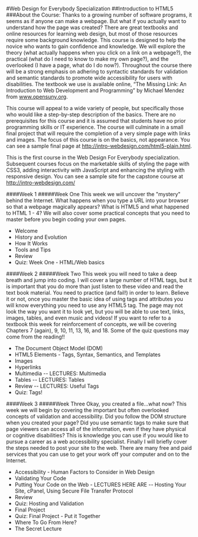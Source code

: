 #Web Design for Everybody Specialization
##Introduction to HTML5
###About the Course:
Thanks to a growing number of software programs, it seems as if anyone can make a webpage. But what if you actually want to understand how the page was created? There are great textbooks and online resources for learning web design, but most of those resources require some background knowledge. This course is designed to help the novice who wants to gain confidence and knowledge. We will explore the theory (what actually happens when you click on a link on a webpage?), the practical (what do I need to know to make my own page?), and the overlooked (I have a page, what do I do now?). Throughout the course there will be a strong emphasis on adhering to syntactic standards for validation and semantic standards to promote wide accessibility for users with disabilities.  The textbook we use is available online, “The Missing Link: An Introduction to Web Development and Programming” by Michael Mendez from www.opensuny.org. 

This course will appeal to a wide variety of people, but specifically those who would like a step-by-step description of the basics. There are no prerequisites for this course and it is assumed that students have no prior programming skills or IT experience. The course will culminate in a small final project that will require the completion of a very simple page with links and images. The focus of this course is on the basics, not appearance. You can see a sample final page at http://intro-webdesign.com/html5-plain.html.  

This is the first course in the Web Design For Everybody specialization. Subsequent courses focus on the marketable skills of styling the page with CSS3, adding interactivity with JavaScript and enhancing the styling with responsive design. You can see a sample site for the capstone course at http://intro-webdesign.com/

####Week 1 
#####Week One
This week we will uncover the "mystery" behind the Internet. What happens when you type a URL into your browser so that a webpage magically appears? What is HTML5 and what happened to HTML 1 - 4? We will also cover some practical concepts that you need to master before you begin coding your own pages.

- Welcome
- History and Evolution
- How It Works
- Tools and Tips
- Review
- Quiz: Week One - HTML/Web basics

####Week 2 
#####Week Two
This week you will need to take a deep breath and jump into coding. I will cover a large number of HTML tags, but it is important that you do more than just listen to these video and read the text book material. You need to practice (and fail!) in order to learn. Believe it or not, once you master the basic idea of using tags and attributes you will know everything you need to use any HTML5 tag. The page may not look the way you want it to look yet, but you will be able to use text, links, images, tables, and even music and videos! If you want to refer to a textbook this week for reinforcement of concepts, we will be covering Chapters 7 (again), 9, 10, 11, 13, 16, and 18. Some of the quiz questions may come from the reading!!

- The Document Object Model (DOM)
- HTML5 Elements - Tags, Syntax, Semantics, and Templates
- Images
- Hyperlinks
- Multimedia -- LECTURES: Multimedia
- Tables -- LECTURES: Tables
- Review -- LECTURES: Useful Tags
- Quiz: Tags!

####Week 3 
#####Week Three
Okay, you created a file...what now? This week we will begin by covering the important but often overlooked concepts of validation and accessibility. Did you follow the DOM structure when you created your page? Did you use semantic tags to make sure that page viewers can access all of the information, even if they have physical or cognitive disabilities? This is knowledge you can use if you would like to pursue a career as a web accessibility specialist. Finally I will briefly cover the steps needed to post your site to the web. There are many free and paid services that you can use to get your work off your computer and on to the Internet.

- Accessibility - Human Factors to Consider in Web Design
- Validating Your Code
- Putting Your Code on the Web - LECTURES HERE ARE -- Hosting Your Site, cPanel, Using Secure File Transfer Protocol
- Review
- Quiz: Hosting and Validation
- Final Project
- Quiz: Final Project - Put it Together
- Where To Go From Here?
- The Secret Lecture